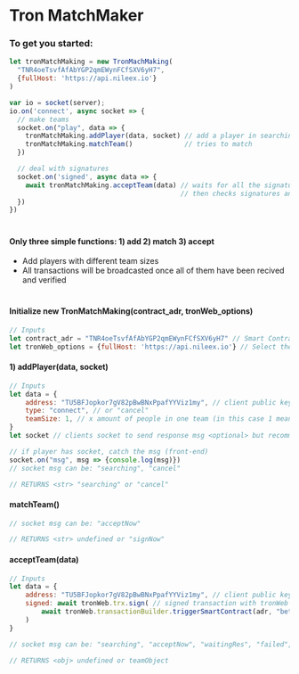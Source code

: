 # Tron MatchMaker

### To get you started:

```javascript
let tronMatchMaking = new TronMachMaking(
  "TNR4oeTsvfAfAbYGP2qmEWynFCfSXV6yH7",
  {fullHost: 'https://api.nileex.io'}
)

var io = socket(server);
io.on('connect', async socket => {
  // make teams
  socket.on("play", data => {
    tronMatchMaking.addPlayer(data, socket) // add a player in searching list
    tronMatchMaking.matchTeam()             // tries to match
  })

  // deal with signatures
  socket.on('signed', async data => {
    await tronMatchMaking.acceptTeam(data) // waits for all the signatures (max 50sec from team creation)
                                           // then checks signatures and broadcasts then to Tron blockchain
  })
})
```

#
#
#### Only three simple functions: 1) add 2) match 3) accept
 - Add players with different team sizes
 - All transactions will be broadcasted once all of them have been recived and verified
#
#

#### Initialize new TronMatchMaking(contract_adr, tronWeb_options)
```javascript
// Inputs
let contract_adr = "TNR4oeTsvfAfAbYGP2qmEWynFCfSXV6yH7" // Smart Contract Hash (Address)
let tronWeb_options = {fullHost: 'https://api.nileex.io'} // Select the network (other tronWeb options)
```

#### 1) addPlayer(data, socket)
```javascript
// Inputs
let data = {
    address: "TU5BFJopkor7gV82pBwBNxPpafYYViz1my", // client public key
    type: "connect", // or "cancel"
    teamSize: 1, // x amount of people in one team (in this case 1 means there is 1 player in Each team)
}
let socket // clients socket to send response msg <optional> but recommended

// if player has socket, catch the msg (front-end)
socket.on("msg", msg => {console.log(msg)})
// socket msg can be: "searching", "cancel"

// RETURNS <str> "searching" or "cancel"
```

#### matchTeam()
```javascript
// socket msg can be: "acceptNow"

// RETURNS <str> undefined or "signNow"
```

#### acceptTeam(data)
```javascript
// Inputs
let data = {
    address: "TU5BFJopkor7gV82pBwBNxPpafYYViz1my", // client public key
    signed: await tronWeb.trx.sign( // signed transaction with tronWeb in the front-end (look front-end example)
        await tronWeb.transactionBuilder.triggerSmartContract(adr, "bet()", options, [], address)
    )
}

// socket msg can be: "searching", "acceptNow", "waitingRes", "failed", "complete"

// RETURNS <obj> undefined or teamObject
```
